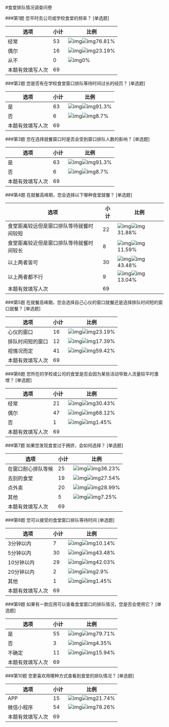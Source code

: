 #食堂排队情况调查问卷

###第1题   您平时去公司或学校食堂的频率？      [单选题]

| 选项             | 小计 | 比例                                                         |
| ---------------- | ---- | ------------------------------------------------------------ |
| 经常             | 53   | ![img](file:////Users/zhengjie/Library/Group%20Containers/UBF8T346G9.Office/TemporaryItems/msohtmlclip/clip_image002.jpg)![img](file:////Users/zhengjie/Library/Group%20Containers/UBF8T346G9.Office/TemporaryItems/msohtmlclip/clip_image004.jpg)76.81% |
| 偶尔             | 16   | ![img](file:////Users/zhengjie/Library/Group%20Containers/UBF8T346G9.Office/TemporaryItems/msohtmlclip/clip_image006.jpg)![img](file:////Users/zhengjie/Library/Group%20Containers/UBF8T346G9.Office/TemporaryItems/msohtmlclip/clip_image008.jpg)23.19% |
| 从不             | 0    | ![img](file:////Users/zhengjie/Library/Group%20Containers/UBF8T346G9.Office/TemporaryItems/msohtmlclip/clip_image010.jpg)0% |
| 本题有效填写人次 | 69   |                                                              |

 

 

###第2题   您是否有在学校食堂窗口排队等待时间过长的经历？      [单选题]

| 选项             | 小计 | 比例                                                         |
| ---------------- | ---- | ------------------------------------------------------------ |
| 是               | 63   | ![img](file:////Users/zhengjie/Library/Group%20Containers/UBF8T346G9.Office/TemporaryItems/msohtmlclip/clip_image012.jpg)![img](file:////Users/zhengjie/Library/Group%20Containers/UBF8T346G9.Office/TemporaryItems/msohtmlclip/clip_image014.jpg)91.3% |
| 否               | 6    | ![img](file:////Users/zhengjie/Library/Group%20Containers/UBF8T346G9.Office/TemporaryItems/msohtmlclip/clip_image016.jpg)![img](file:////Users/zhengjie/Library/Group%20Containers/UBF8T346G9.Office/TemporaryItems/msohtmlclip/clip_image018.jpg)8.7% |
| 本题有效填写人次 | 69   |                                                              |

 

 

###第3题   您在选择就餐窗口时是否会受到窗口排队人数的影响？      [单选题]

| 选项             | 小计 | 比例                                                         |
| ---------------- | ---- | ------------------------------------------------------------ |
| 是               | 63   | ![img](file:////Users/zhengjie/Library/Group%20Containers/UBF8T346G9.Office/TemporaryItems/msohtmlclip/clip_image012.jpg)![img](file:////Users/zhengjie/Library/Group%20Containers/UBF8T346G9.Office/TemporaryItems/msohtmlclip/clip_image014.jpg)91.3% |
| 否               | 6    | ![img](file:////Users/zhengjie/Library/Group%20Containers/UBF8T346G9.Office/TemporaryItems/msohtmlclip/clip_image016.jpg)![img](file:////Users/zhengjie/Library/Group%20Containers/UBF8T346G9.Office/TemporaryItems/msohtmlclip/clip_image018.jpg)8.7% |
| 本题有效填写人次 | 69   |                                                              |

 

 

###第4题   在就餐高峰期，您会选择以下哪种食堂就餐？      [单选题]

| 选项                                     | 小计 | 比例                                                         |
| ---------------------------------------- | ---- | ------------------------------------------------------------ |
| 食堂距离较远但是窗口排队等待就餐时间较短 | 22   | ![img](file:////Users/zhengjie/Library/Group%20Containers/UBF8T346G9.Office/TemporaryItems/msohtmlclip/clip_image020.jpg)![img](file:////Users/zhengjie/Library/Group%20Containers/UBF8T346G9.Office/TemporaryItems/msohtmlclip/clip_image022.jpg)31.88% |
| 食堂距离较近但是窗口排队等待就餐时间较长 | 8    | ![img](file:////Users/zhengjie/Library/Group%20Containers/UBF8T346G9.Office/TemporaryItems/msohtmlclip/clip_image024.jpg)![img](file:////Users/zhengjie/Library/Group%20Containers/UBF8T346G9.Office/TemporaryItems/msohtmlclip/clip_image026.jpg)11.59% |
| 以上两者皆可                             | 30   | ![img](file:////Users/zhengjie/Library/Group%20Containers/UBF8T346G9.Office/TemporaryItems/msohtmlclip/clip_image028.jpg)![img](file:////Users/zhengjie/Library/Group%20Containers/UBF8T346G9.Office/TemporaryItems/msohtmlclip/clip_image030.jpg)43.48% |
| 以上两者都不行                           | 9    | ![img](file:////Users/zhengjie/Library/Group%20Containers/UBF8T346G9.Office/TemporaryItems/msohtmlclip/clip_image032.jpg)![img](file:////Users/zhengjie/Library/Group%20Containers/UBF8T346G9.Office/TemporaryItems/msohtmlclip/clip_image034.jpg)13.04% |
| 本题有效填写人次                         | 69   |                                                              |

 

 

###第5题   在就餐高峰期，您会选择自己心仪的窗口就餐还是选择排队时间短的窗口就餐？      [单选题]

| 选项             | 小计 | 比例                                                         |
| ---------------- | ---- | ------------------------------------------------------------ |
| 心仪的窗口       | 16   | ![img](file:////Users/zhengjie/Library/Group%20Containers/UBF8T346G9.Office/TemporaryItems/msohtmlclip/clip_image006.jpg)![img](file:////Users/zhengjie/Library/Group%20Containers/UBF8T346G9.Office/TemporaryItems/msohtmlclip/clip_image008.jpg)23.19% |
| 排队时间短的窗口 | 12   | ![img](file:////Users/zhengjie/Library/Group%20Containers/UBF8T346G9.Office/TemporaryItems/msohtmlclip/clip_image036.jpg)![img](file:////Users/zhengjie/Library/Group%20Containers/UBF8T346G9.Office/TemporaryItems/msohtmlclip/clip_image038.jpg)17.39% |
| 视情况而定       | 41   | ![img](file:////Users/zhengjie/Library/Group%20Containers/UBF8T346G9.Office/TemporaryItems/msohtmlclip/clip_image040.jpg)![img](file:////Users/zhengjie/Library/Group%20Containers/UBF8T346G9.Office/TemporaryItems/msohtmlclip/clip_image042.jpg)59.42% |
| 本题有效填写人次 | 69   |                                                              |

 

 

###第6题   您所在的学校或公司的食堂是否会因为某些活动导致人流量较平时激增？      [单选题] 

| 选项             | 小计 | 比例                                                         |
| ---------------- | ---- | ------------------------------------------------------------ |
| 经常             | 21   | ![img](file:////Users/zhengjie/Library/Group%20Containers/UBF8T346G9.Office/TemporaryItems/msohtmlclip/clip_image044.jpg)![img](file:////Users/zhengjie/Library/Group%20Containers/UBF8T346G9.Office/TemporaryItems/msohtmlclip/clip_image046.jpg)30.43% |
| 偶尔             | 47   | ![img](file:////Users/zhengjie/Library/Group%20Containers/UBF8T346G9.Office/TemporaryItems/msohtmlclip/clip_image048.jpg)![img](file:////Users/zhengjie/Library/Group%20Containers/UBF8T346G9.Office/TemporaryItems/msohtmlclip/clip_image050.jpg)68.12% |
| 否               | 1    | ![img](file:////Users/zhengjie/Library/Group%20Containers/UBF8T346G9.Office/TemporaryItems/msohtmlclip/clip_image052.jpg)![img](file:////Users/zhengjie/Library/Group%20Containers/UBF8T346G9.Office/TemporaryItems/msohtmlclip/clip_image054.jpg)1.45% |
| 本题有效填写人次 | 69   |                                                              |

 

 

###第7题   如果您发现食堂过于拥挤，会如何选择？      [单选题]

| 选项               | 小计 | 比例                                                         |
| ------------------ | ---- | ------------------------------------------------------------ |
| 在窗口耐心排队等候 | 25   | ![img](file:////Users/zhengjie/Library/Group%20Containers/UBF8T346G9.Office/TemporaryItems/msohtmlclip/clip_image056.jpg)![img](file:////Users/zhengjie/Library/Group%20Containers/UBF8T346G9.Office/TemporaryItems/msohtmlclip/clip_image058.jpg)36.23% |
| 去别的食堂         | 19   | ![img](file:////Users/zhengjie/Library/Group%20Containers/UBF8T346G9.Office/TemporaryItems/msohtmlclip/clip_image060.jpg)![img](file:////Users/zhengjie/Library/Group%20Containers/UBF8T346G9.Office/TemporaryItems/msohtmlclip/clip_image062.jpg)27.54% |
| 点外卖             | 20   | ![img](file:////Users/zhengjie/Library/Group%20Containers/UBF8T346G9.Office/TemporaryItems/msohtmlclip/clip_image064.jpg)![img](file:////Users/zhengjie/Library/Group%20Containers/UBF8T346G9.Office/TemporaryItems/msohtmlclip/clip_image066.jpg)28.99% |
| 其他               | 5    | ![img](file:////Users/zhengjie/Library/Group%20Containers/UBF8T346G9.Office/TemporaryItems/msohtmlclip/clip_image068.jpg)![img](file:////Users/zhengjie/Library/Group%20Containers/UBF8T346G9.Office/TemporaryItems/msohtmlclip/clip_image070.jpg)7.25% |
| 本题有效填写人次   | 69   |                                                              |

 

 

###第8题   您可以接受的食堂窗口排队等待时间      [单选题]

| 选项             | 小计 | 比例                                                         |
| ---------------- | ---- | ------------------------------------------------------------ |
| 3分钟以内        | 7    | ![img](file:////Users/zhengjie/Library/Group%20Containers/UBF8T346G9.Office/TemporaryItems/msohtmlclip/clip_image072.jpg)![img](file:////Users/zhengjie/Library/Group%20Containers/UBF8T346G9.Office/TemporaryItems/msohtmlclip/clip_image074.jpg)10.14% |
| 5分钟以内        | 30   | ![img](file:////Users/zhengjie/Library/Group%20Containers/UBF8T346G9.Office/TemporaryItems/msohtmlclip/clip_image028.jpg)![img](file:////Users/zhengjie/Library/Group%20Containers/UBF8T346G9.Office/TemporaryItems/msohtmlclip/clip_image030.jpg)43.48% |
| 10分钟以内       | 29   | ![img](file:////Users/zhengjie/Library/Group%20Containers/UBF8T346G9.Office/TemporaryItems/msohtmlclip/clip_image076.jpg)![img](file:////Users/zhengjie/Library/Group%20Containers/UBF8T346G9.Office/TemporaryItems/msohtmlclip/clip_image078.jpg)42.03% |
| 20分钟以内       | 2    | ![img](file:////Users/zhengjie/Library/Group%20Containers/UBF8T346G9.Office/TemporaryItems/msohtmlclip/clip_image080.jpg)![img](file:////Users/zhengjie/Library/Group%20Containers/UBF8T346G9.Office/TemporaryItems/msohtmlclip/clip_image082.jpg)2.9% |
| 其他             | 1    | ![img](file:////Users/zhengjie/Library/Group%20Containers/UBF8T346G9.Office/TemporaryItems/msohtmlclip/clip_image052.jpg)![img](file:////Users/zhengjie/Library/Group%20Containers/UBF8T346G9.Office/TemporaryItems/msohtmlclip/clip_image054.jpg)1.45% |
| 本题有效填写人次 | 69   |                                                              |

 

 

###第9题   如果有一款应用可以查看食堂窗口的排队情况，您是否会使用它？      [单选题] 

| 选项             | 小计 | 比例                                                         |
| ---------------- | ---- | ------------------------------------------------------------ |
| 是               | 55   | ![img](file:////Users/zhengjie/Library/Group%20Containers/UBF8T346G9.Office/TemporaryItems/msohtmlclip/clip_image084.jpg)![img](file:////Users/zhengjie/Library/Group%20Containers/UBF8T346G9.Office/TemporaryItems/msohtmlclip/clip_image086.jpg)79.71% |
| 否               | 3    | ![img](file:////Users/zhengjie/Library/Group%20Containers/UBF8T346G9.Office/TemporaryItems/msohtmlclip/clip_image088.jpg)![img](file:////Users/zhengjie/Library/Group%20Containers/UBF8T346G9.Office/TemporaryItems/msohtmlclip/clip_image090.jpg)4.35% |
| 不确定           | 11   | ![img](file:////Users/zhengjie/Library/Group%20Containers/UBF8T346G9.Office/TemporaryItems/msohtmlclip/clip_image092.jpg)![img](file:////Users/zhengjie/Library/Group%20Containers/UBF8T346G9.Office/TemporaryItems/msohtmlclip/clip_image094.jpg)15.94% |
| 本题有效填写人次 | 69   |                                                              |

 

 

###第10题   您更喜欢用哪种方式查看到食堂的排队情况？      [单选题]

| 选项             | 小计 | 比例                                                         |
| ---------------- | ---- | ------------------------------------------------------------ |
| APP              | 15   | ![img](file:////Users/zhengjie/Library/Group%20Containers/UBF8T346G9.Office/TemporaryItems/msohtmlclip/clip_image096.jpg)![img](file:////Users/zhengjie/Library/Group%20Containers/UBF8T346G9.Office/TemporaryItems/msohtmlclip/clip_image098.jpg)21.74% |
| 微信小程序       | 54   | ![img](file:////Users/zhengjie/Library/Group%20Containers/UBF8T346G9.Office/TemporaryItems/msohtmlclip/clip_image100.jpg)![img](file:////Users/zhengjie/Library/Group%20Containers/UBF8T346G9.Office/TemporaryItems/msohtmlclip/clip_image102.jpg)78.26% |
| 本题有效填写人次 | 69   |                                                              |

 

 

 